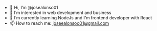 - 👋 Hi, I’m @josealonso01
- 👀 I’m interested in web development and business 
- 🌱 I’m currently learning NodeJs and I'm frontend developer with React 
- 📫 How to reach me: joseealonsoo01@gmail.com
<!---
josealonso01/josealonso01 is a ✨ special ✨ repository because its `README.md` (this file) appears on your GitHub profile.
You can click the Preview link to take a look at your changes.
--->
